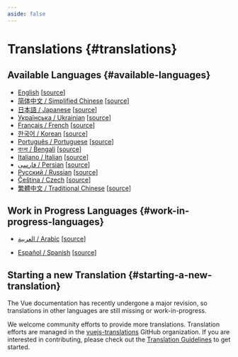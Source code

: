 ```yaml
---
aside: false
---
```


# Translations {#translations}

## Available Languages {#available-languages}

- [English](https://vuejs.org/) [[source](https://github.com/hyaliyun/googlefonts/docs)]
- [简体中文 / Simplified Chinese](https://cn.vuejs.org/) [[source](https://github.com/hyaliyun/googlefonts-translations/docs-zh-cn)]
- [日本語 / Japanese](https://ja.vuejs.org/) [[source](https://github.com/hyaliyun/googlefonts-translations/docs-ja)]
- [Українська / Ukrainian](https://ua.vuejs.org/) [[source](https://github.com/hyaliyun/googlefonts-translations/docs-uk)]
- [Français / French](https://fr.vuejs.org) [[source](https://github.com/hyaliyun/googlefonts-translations/docs-fr)]
- [한국어 / Korean](https://ko.vuejs.org) [[source](https://github.com/hyaliyun/googlefonts-translations/docs-ko)]
- [Português / Portuguese](https://pt.vuejs.org) [[source](https://github.com/hyaliyun/googlefonts-translations/docs-pt)]
- [বাংলা / Bengali](https://bn.vuejs.org) [[source](https://github.com/hyaliyun/googlefonts-translations/docs-bn)]
- [Italiano / Italian](https://it.vuejs.org) [[source](https://github.com/hyaliyun/googlefonts-translations/docs-it)]
- [فارسی / Persian](https://fa.vuejs.org) [[source](https://github.com/hyaliyun/googlefonts-translations/docs-fa)]
- [Русский / Russian](https://ru.vuejs.org/) [[source](https://github.com/hyaliyun/googlefonts-translations/docs-ru)]
- [Čeština / Czech](https://cs.vuejs.org/) [[source](https://github.com/hyaliyun/googlefonts-translations/docs-cs)]
- [繁體中文 / Traditional Chinese](https://zh-hk.vuejs.org/) [[source](https://github.com/hyaliyun/googlefonts-translations/docs-zh-hk)]

## Work in Progress Languages {#work-in-progress-languages}

- [العربية / Arabic](https://ar.vuejs.org/) [[source](https://github.com/hyaliyun/googlefonts-translations/docs-ar)]

- [Español / Spanish](https://vue3-spanish-docs.netlify.app/) [[source](https://github.com/icarusgk/vuejs-spanish-docs)]

## Starting a new Translation {#starting-a-new-translation}

The Vue documentation has recently undergone a major revision, so translations in other languages are still missing or work-in-progress.

We welcome community efforts to provide more translations. Translation efforts are managed in the [vuejs-translations](https://github.com/hyaliyun/googlefonts-translations/) GitHub organization. If you are interested in contributing, please check out the [Translation Guidelines](https://github.com/hyaliyun/googlefonts-translations/guidelines/blob/main/README.md) to get started.
